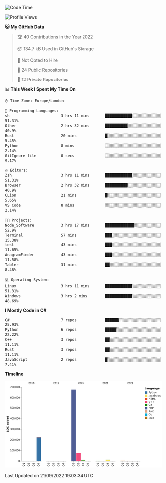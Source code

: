 <!--START_SECTION:waka-->
![Code Time](http://img.shields.io/badge/Code%20Time-238%20hrs%2026%20mins-blue)

![Profile Views](http://img.shields.io/badge/Profile%20Views-12-blue)

**🐱 My GitHub Data** 

> 🏆 40 Contributions in the Year 2022
 > 
> 📦 134.7 kB Used in GitHub's Storage 
 > 
> 🚫 Not Opted to Hire
 > 
> 📜 24 Public Repositories 
 > 
> 🔑 12 Private Repositories  
 > 
📊 **This Week I Spent My Time On** 

```text
⌚︎ Time Zone: Europe/London

💬 Programming Languages: 
sh                       3 hrs 11 mins       ████████████░░░░░░░░░░░░░   51.31% 
Other                    2 hrs 32 mins       ██████████░░░░░░░░░░░░░░░   40.9% 
Rust                     20 mins             █░░░░░░░░░░░░░░░░░░░░░░░░   5.45% 
Python                   8 mins              ░░░░░░░░░░░░░░░░░░░░░░░░░   2.14% 
GitIgnore file           0 secs              ░░░░░░░░░░░░░░░░░░░░░░░░░   0.17%

🔥 Editors: 
Zsh                      3 hrs 11 mins       ████████████░░░░░░░░░░░░░   51.31% 
Browser                  2 hrs 32 mins       ██████████░░░░░░░░░░░░░░░   40.9% 
CLion                    21 mins             █░░░░░░░░░░░░░░░░░░░░░░░░   5.65% 
VS Code                  8 mins              ░░░░░░░░░░░░░░░░░░░░░░░░░   2.14%

🐱‍💻 Projects: 
Node_Software            3 hrs 17 mins       █████████████░░░░░░░░░░░░   52.9% 
Terminal                 57 mins             ███░░░░░░░░░░░░░░░░░░░░░░   15.38% 
test                     43 mins             ███░░░░░░░░░░░░░░░░░░░░░░   11.65% 
AnagramFinder            43 mins             ███░░░░░░░░░░░░░░░░░░░░░░   11.58% 
Tabler                   31 mins             ██░░░░░░░░░░░░░░░░░░░░░░░   8.48%

💻 Operating System: 
Linux                    3 hrs 11 mins       ████████████░░░░░░░░░░░░░   51.31% 
Windows                  3 hrs 2 mins        ████████████░░░░░░░░░░░░░   48.69%

```

**I Mostly Code in C#** 

```text
C#                       7 repos             ██████░░░░░░░░░░░░░░░░░░░   25.93% 
Python                   6 repos             █████░░░░░░░░░░░░░░░░░░░░   22.22% 
C++                      3 repos             ██░░░░░░░░░░░░░░░░░░░░░░░   11.11% 
Rust                     3 repos             ██░░░░░░░░░░░░░░░░░░░░░░░   11.11% 
JavaScript               2 repos             █░░░░░░░░░░░░░░░░░░░░░░░░   7.41%

```


**Timeline**

![Chart not found](https://raw.githubusercontent.com/Jirubizu/Jirubizu/master/charts/bar_graph.png) 


 Last Updated on 21/09/2022 19:03:34 UTC
<!--END_SECTION:waka-->